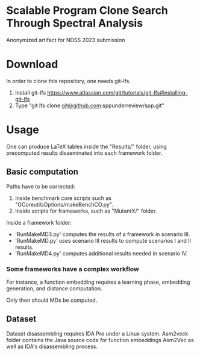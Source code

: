 # Scalable Program Clone Search Through Spectral Analysis
Anonymized artifact for NDSS 2023 submission

# Download
In order to clone this repository, one needs git-lfs.
1. Install git-lfs https://www.atlassian.com/git/tutorials/git-lfs#installing-git-lfs
2. Type "git lfs clone git@github.com:sppunderreview/spp.git"

# Usage
One can produce LaTeX tables inside the "Results/" folder, using precomputed results disseminated into each framework folder.

## Basic computation
Paths have to be corrected:
1. Inside benchmark core scripts such as "GCoreutilsOptions/makeBenchCO.py".
2. Inside scripts for frameworks, such as "MutantX/" folder.

Inside a framework folder:
* 'RunMakeMD3.py' computes the results of a framework in scenario III.
* 'RunMakeMD.py' uses scenario III results to compute scenarios I and II results.
* 'RunMakeMD4.py' computes additional results needed in scenario IV.

### Some frameworks have a complex workflow
For instance, a function embedding requires a learning phase, embedding generation, and distance computation.

Only then should MDs be computed.

## Dataset
Dataset disassembling requires IDA Pro under a Linux system.
Asm2veck folder contains the Java source code for function embeddings Asm2Vec as well as IDA's disassembling process.
